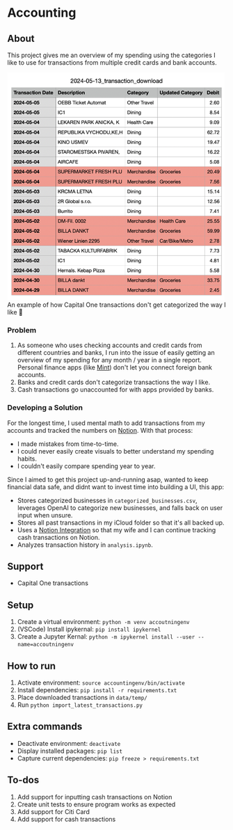 # Accounting

## About

This project gives me an overview of my spending using the categories I like to use for transactions from multiple credit cards and bank accounts.

<img src="img/transactions.png" width=500>
<figcaption>An example of how Capital One transactions don't get categorized the way I like 👹</figcaption>

### Problem

1. As someone who uses checking accounts and credit cards from different countries and banks, I run into the issue of easily getting an overview of my spending for any month / year in a single report. Personal finance apps (like [Mint](https://mint.intuit.com/)) don't let you connect foreign bank accounts.
2. Banks and credit cards don't categorize transactions the way I like.
3. Cash transactions go unaccounted for with apps provided by banks.

### Developing a Solution

For the longest time, I used mental math to add transactions from my accounts and tracked the numbers on [Notion](https://www.notion.so). With that process:
- I made mistakes from time-to-time.
- I could never easily create visuals to better understand my spending habits.
- I couldn't easily compare spending year to year.

Since I aimed to get this project up-and-running asap, wanted to keep financial data safe, and didnt want to invest time into building a UI, this app:
- Stores categorized businesses in `categorized_businesses.csv`, leverages OpenAI to categorize new businesses, and falls back on user input when unsure.
- Stores all past transactions in my iCloud folder so that it's all backed up. 
- Uses a [Notion Integration](https://www.notion.so/integrations) so that my wife and I can continue tracking cash transactions on Notion.
- Analyzes transaction history in `analysis.ipynb`.

## Support
- Capital One transactions

## Setup
1. Create a virtual environment: `python -m venv accoutningenv`
2. (VSCode) Install ipykernal: `pip install ipykernel`
3. Create a Jupyter Kernal: `python -m ipykernel install --user --name=accoutningenv` 

## How to run
1. Activate environment: `source accountingenv/bin/activate`
2. Install dependencies: `pip install -r requirements.txt`
3. Place downloaded transactions in `data/temp/`
3. Run `python import_latest_transactions.py`

## Extra commands
- Deactivate environment: `deactivate`
- Display installed packages: `pip list`
- Capture current dependencies: `pip freeze > requirements.txt`

## To-dos
1. Add support for inputting cash transactions on Notion
2. Create unit tests to ensure program works as expected
3. Add support for Citi Card
4. Add support for cash transactions